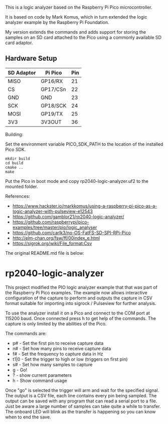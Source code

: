 This is a logic analyzer based on the Raspberry Pi Pico
microcontroller.

It is based on code by Mark Komus, which in turn extended the logic
analyzer example by the Raspberry Pi Foundation.

My version extends the commands and adds support for storing the
samples on an SD card attached to the Pico using a commonly available
SD card adaptor.

## Hardware Setup

| SD Adaptor | Pi Pico  | Pin |
| ---------- | -------  | --- |
| MISO       | GP16/RX  | 21  |
| CS         | GP17/CSn | 22  |
| GND        | GND      | 23  |
| SCK        | GP18/SCK | 24  |
| MOSI       | GP19/TX  | 25  |
| 3V3        | 3V3OUT   | 36  |

Building:

Set the environment variable PICO_SDK_PATH to the location of the
installed Pico SDK.

```
mkdir build
cd build
cmake ..
make
```

Put the Pico in boot mode and copy rp2040-logic-analyzer.uf2 to the
mounted folder.

References:

* https://www.hackster.io/markkomus/using-a-raspberry-pi-pico-as-a-logic-analyzer-with-pulseview-e12543
* https://github.com/gamblor21/rp2040-logic-analyzer/
* https://github.com/raspberrypi/pico-examples/tree/master/pio/logic_analyser
* https://github.com/carlk3/no-OS-FatFS-SD-SPI-RPi-Pico
* http://elm-chan.org/fsw/ff/00index_e.html
* https://sigrok.org/wiki/File_format:Csv

The original README.md file is below:

# rp2040-logic-analyzer

This project modified the PIO logic analyzer example that that was part of the 
Raspberry Pi Pico examples. The example now allows interactive configuration 
of the capture to perform and outputs the capture in CSV format suitable for
importing into sigrock / Pulseview for further analysis.

To use the analyzer install it on a Pico and connect to the COM port at 115200
baud. Once connected press h to get help of the commands. The capture is
only limited by the abilities of the Pico.

The commands are:
  * p#   - Set the first pin to receive capture data
  * n#   - Set how many pins to receive capture data
  * f#   - Set the frequency to capture data in Hz
  * t1|0 - Set the trigger to high or low (triggers on first pin)
  * s#   - Set how many samples to capture
  * g    - Go!
  * ?    - show current parameters
  * h    - Show command usage

Once "go" is selected the trigger will arm and wait for the specified signal.
The output is a CSV file, each line contains every pin being sampled. The output
can be saved with any program that can read a serial port to a file. Just be
aware a large number of samples can take quite a while to transfer. The
onboard LED will blink as the transfer is happening so you can know when to end
the save.
